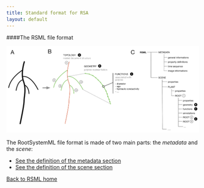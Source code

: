 ```yaml
---
title: Standard format for RSA
layout: default
---
```


####The RSML file format

[![RSML format schema](../images/format.png)](../images/format.png)

The RootSystemML file format is made of two main parts: the *metadata* and the *scene*:

 - [See the definition of the metadata section](metadata)
 - [See the definition of the scene section](scene)

[Back to RSML home](index)

